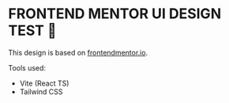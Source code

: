# FRONTEND MENTOR UI DESIGN TEST 👋

This design is based on [frontendmentor.io](https://frontendmentor.io).

Tools used:
- Vite (React TS)
- Tailwind CSS